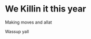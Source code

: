 <!DOCTYPE html>
<html>
<head>
<title> EMoney Worldwide </title>
</head>
<h1> We Killin it this year </h1>
<p> Making moves and allat </p>
<body>
  Wassup yall 
</body>
  



</html>

